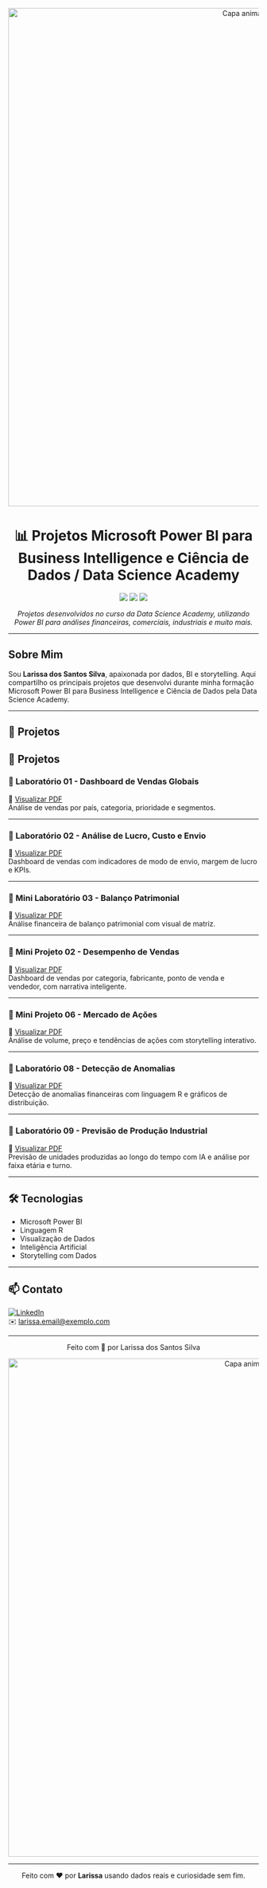 <!-- Capa animada superior -->
<p align="center">
  <img src="https://capsule-render.vercel.app/api?type=waving&color=F7D7DE&height=120&section=header" alt="Capa animada superior" width="1000" />
</p>


<h1 align="center">📊 Projetos Microsoft Power BI para Business Intelligence e Ciência de Dados / Data Science Academy </h1>



<p align="center">
  <img src="https://img.shields.io/badge/Power%20BI-Data%20Visualization-yellow?style=for-the-badge&logo=powerbi" />
  <img src="https://img.shields.io/badge/R%20Language-Stats%20&%20Anomaly%20Detection-blue?style=for-the-badge&logo=r" />
  <img src="https://img.shields.io/badge/Status-Conclu%C3%ADdo-green?style=for-the-badge" />
</p>



<p align="center">
  <i>Projetos desenvolvidos no curso da Data Science Academy, utilizando Power BI para análises financeiras, comerciais, industriais e muito mais.</i>
</p>

---

## Sobre Mim

Sou **Larissa dos Santos Silva**, apaixonada por dados, BI e storytelling. Aqui compartilho os principais projetos que desenvolvi durante minha formação Microsoft Power BI para Business Intelligence e Ciência de Dados pela Data Science Academy.

---

## 🚀 Projetos

## 🚀 Projetos

### 🔹 Laboratório 01 - Dashboard de Vendas Globais  
📄 [Visualizar PDF](FINALIZAÇÃO%20LAB%2001.pdf)  
Análise de vendas por país, categoria, prioridade e segmentos.

---

### 🔹 Laboratório 02 - Análise de Lucro, Custo e Envio  
📄 [Visualizar PDF](LAB%2002%20FINALIZADO.pdf)  
Dashboard de vendas com indicadores de modo de envio, margem de lucro e KPIs.

---

### 🔹 Mini Laboratório 03 - Balanço Patrimonial  
📄 [Visualizar PDF](MINI%20LAB%2003%20COMPLETO.pdf)  
Análise financeira de balanço patrimonial com visual de matriz.

---

### 🔹 Mini Projeto 02 - Desempenho de Vendas  
📄 [Visualizar PDF](MINI%20PROJETO%2002%20FINALIZADO.pdf)  
Dashboard de vendas por categoria, fabricante, ponto de venda e vendedor, com narrativa inteligente.

---

### 🔹 Mini Projeto 06 - Mercado de Ações  
📄 [Visualizar PDF](MINI%20PROJ%2006%20COMPLETO.pdf)  
Análise de volume, preço e tendências de ações com storytelling interativo.

---

### 🔹 Laboratório 08 - Detecção de Anomalias  
📄 [Visualizar PDF](LAB%2008%20COMPLETO.pdf)  
Detecção de anomalias financeiras com linguagem R e gráficos de distribuição.

---

### 🔹 Laboratório 09 - Previsão de Produção Industrial  
📄 [Visualizar PDF](LAB%2009%20COMPLETO.pdf)  
Previsão de unidades produzidas ao longo do tempo com IA e análise por faixa etária e turno.


---

## 🛠️ Tecnologias

- Microsoft Power BI
- Linguagem R
- Visualização de Dados
- Inteligência Artificial
- Storytelling com Dados

---

## 📫 Contato

[![LinkedIn](https://img.shields.io/badge/LinkedIn-Perfil%20Profissional-blue?style=flat-square&logo=linkedin)](https://www.linkedin.com/in/seu-perfil)  
✉️ larissa.email@exemplo.com

---

<p align="center">Feito com 💛 por Larissa dos Santos Silva</p>




<!-- Capa animada inferior -->
<p align="center">
  <img src="https://capsule-render.vercel.app/api?type=waving&color=F7D7DE&height=120&section=footer" alt="Capa animada inferior" width="1000" />
</p>

---

<p align="center">
  Feito com ❤️ por <b>Larissa</b> usando dados reais e curiosidade sem fim.
</p>
